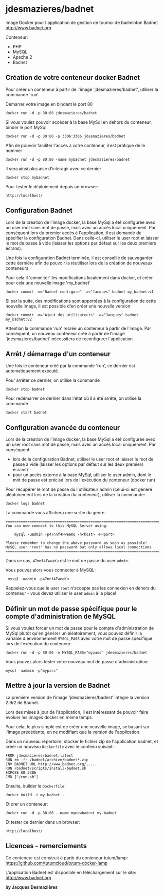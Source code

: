 jdesmazieres/badnet
===================

Image Docker pour l'application de gestion de tournoi de badminton Badnet
http://www.badnet.org

Conteneur:
* PHP
* MySQL
* Apache 2
* Badnet


Création de votre conteneur docker Badnet
-----------------------------------------

Pour créer un conteneur à partir de l'image 'jdesmazieres/badnet', utiliser la commande 'run'

Démarrer votre image en bindant le port 80

	docker run -d -p 80:80 jdesmazieres/badnet

Si vous voulez pouvoir accéder à la base MySql en dehors du conteneur, binder le port MySql

	docker run -d -p 80:80 -p 3306:3306 jdesmazieres/badnet

Afin de pouvoir faciliter l'accès à votre conteneur, il est pratique de le nommer

	docker run -d -p 80:80 -name mybadnet jdesmazieres/badnet

Il sera ainsi plus aisé d'interagir avec ce dernier

	docker stop mybadnet

Pour tester le déploiement depuis un browser:

	http://localhost/


Configuration Badnet
--------------------

Lors de la création de l'image docker, la base MySql a été configurée avec un user root sans mot de passe, mais avec un accès local uniquement.
Par conséquent lors du premier accès à l'application, il est demandé de spécifier la configuration Badnet. Dans celle-ci, utiliser le user root et laisser le mot de passe à vide 
(laisser les options par défaut sur les deux premiers écrans).

Une fois la configuration Badnet terminée, il est conseillé de sauvegarder cette dernière afin de pouvoir la réutiliser lors de la création de nouveaux conteneurs.

Pour cela il 'commiter' les modifications localement dans docker, et créer pour cela une nouvelle image 'my_badnet'

	docker commit -m="Badnet configure" -a="Jacques" badnet my_badnet:v1

Si par la suite, des modifications sont apportées à la configuration de cette nouvelle image, il est possible d'en créer une nouvelle version

	docker commit -m="Ajout des utilisateurs" -a="Jacques" badnet my_badnet:v2

Attention la commande 'run' recrée un conteneur à partir de l'image. Par conséquent, un nouveau conteneur créé à partir de l'image 'jdesmazieres/badnet' nécessitera de reconfigurer l'application.


Arrêt / démarrage d'un conteneur 
--------------------------------

Une fois le conteneur créé par la commande 'run', ce dernier est automatiquement exécuté.

Pour arrêter ce dernier, on utilise la commande 
	
	docker stop badnet 

Pour redémarrer ce dernier dans l'état où il a été arrêté, on utilise la commande 
	
	docker start badnet 


Configuration avancée du conteneur
----------------------------------

Lors de la création de l'image docker, la base MySql a été configurée avec un user root sans mot de passe, mais avec un accès local uniquement.
Par conséquent:
* lors de la configuration Badnet, utiliser le user root et laisser le mot de passe à vide (laisser les options par défaut sur les deux premiers écrans)
* pour un accès externe à la base MySql, utiliser le user admin, dont le mot de passe est précisé lors de l'exécution du conteneur (docker run)

Pour récupérer le mot de passe du l'utilisateur admin (celui-ci est généré aléatoirement lors de la création du conteneur), utiliser la commande:

	docker logs badnet

La commande vous affichera une sortie du genre:

	========================================================================
	You can now connect to this MySQL Server using:

	    mysql -uadmin -p47nnf4FweaKu -h<host> -P<port>

	Please remember to change the above password as soon as possible!
	MySQL user 'root' has no password but only allows local connections
	========================================================================

Dans ce cas, `47nnf4FweaKu` est le mot de passe du user `admin`.

Vous pouvez alors vous connecter à MySQL:

	 mysql -uadmin -p47nnf4FweaKu

Rappelez-vous que le user `root` n'accepte pas les connexion en dehors du conteneur - 
vous devez utiliser le user `admin` à la place!


Définir un mot de passe spécifique pour le compte d'administration de MySQL
---------------------------------------------------------------------------

Si vous voulez forcer un mot de passe pour le compte d'administration de MySql plutôt qu'en générer
un aléatoirement, vous pouvez définir la variable d'environnement `MYSQL_PASS` avec votre mot de passe
spécifique lors de l'exécution du conteneur:

	docker run -d -p 80:80 -e MYSQL_PASS="mypass" jdesmazieres/badnet

Vous pouvez alors tester votre nouveau mot de passe d'administration:

	mysql -uadmin -p"mypass"

Mettre à jour la version de Badnet
----------------------------------

La première version de l'image 'jdesmazieres/badnet' intégre la version 2.9r2 de Badnet.

Lors des mises à jour de l'application, il est intéressant de pouvoir faire évoluer les images docker en même temps.

Pour cela, le plus simple est de créer une nouvelle image, se basant sur l'image précédente, en ne modifiant que la
version de l'application. 

Dans un nouveau répertoire, stocker le fichier zip de l'application badnet, et créer un nouveau `Dockerfile` avec le contenu suivant:

	FROM jdesmazieres/badnet:latest
	RUN rm -fr /badnet/archive/badnet*.zip
	ENV BADNET_URL http://www.badnet.org/.....
	RUN /badnet/scripts/install-badnet.sh
	EXPOSE 80 3306
	CMD ["/run.sh"]

Ensuite, builder le `Dockerfile`:

	docker build -t my-badnet .

Et crer un conteneur:

	docker run -d -p 80:80 --name mynewbadnet my-badnet

Et tester ce dernier dans un browser:

	http://localhost/


Licences - remerciements
------------------------

Ce conteneur est construit à partir du conteneur tutum/lamp: https://github.com/tutumcloud/tutum-docker-lamp

L'application Badnet est disponible en téléchargement sur le site: http://www.badnet.org

**by Jacques Desmazières**

